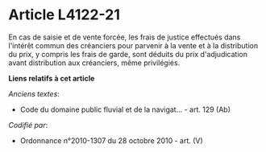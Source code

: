 # Article L4122-21

En cas de saisie et de vente forcée, les frais de justice effectués dans l'intérêt commun des créanciers pour parvenir à la
vente et à la distribution du prix, y compris les frais de garde, sont déduits du prix d'adjudication avant distribution aux
créanciers, même privilégiés.

**Liens relatifs à cet article**

_Anciens textes_:

  - Code du domaine public fluvial et de la navigat... - art. 129 (Ab)

_Codifié par_:

  - Ordonnance n°2010-1307 du 28 octobre 2010 - art. (V)

